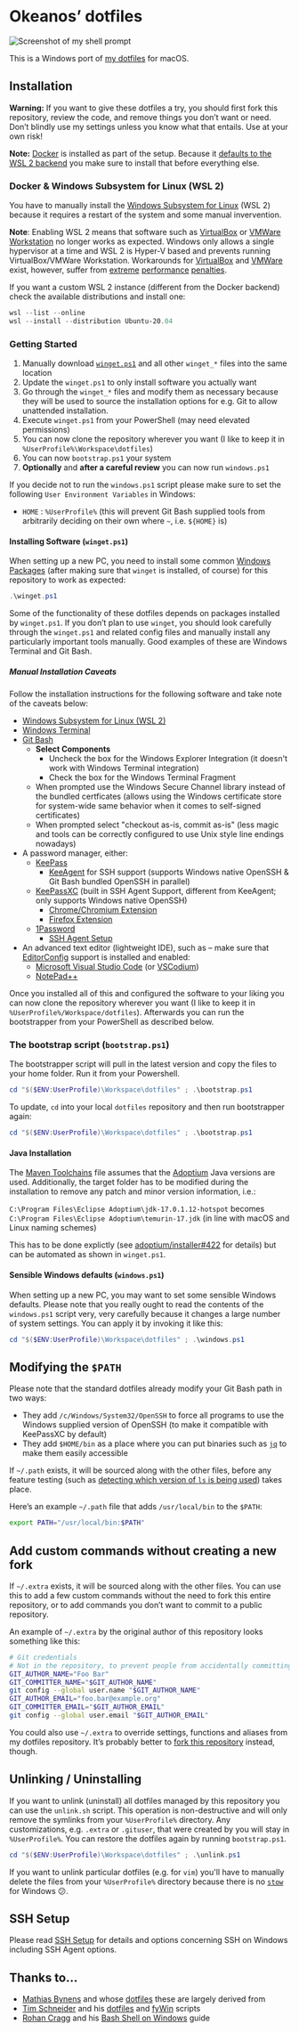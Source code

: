 # Okeanos’ dotfiles

![Screenshot of my shell prompt](screenshot.png)

This is a Windows port of [my dotfiles](https://github.com/Okeanos/dotfiles) for macOS.

## Installation

**Warning:** If you want to give these dotfiles a try, you should first fork this repository, review the code, and remove things you don’t want or need. Don’t blindly use my settings unless you know what that entails. Use at your own risk!

**Note:** [Docker](https://www.docker.com) is installed as part of the setup. Because it [defaults to the WSL 2 backend](https://docs.docker.com/desktop/install/windows-install/) you make sure to install that before everything else.

### Docker & Windows Subsystem for Linux (WSL 2)

You have to manually install the [Windows Subsystem for Linux](https://docs.microsoft.com/en-us/windows/wsl/install) (WSL 2) because it requires a restart of the system and some manual invervention.

**Note**: Enabling WSL 2 means that software such as [VirtualBox](https://www.virtualbox.org) or [VMWare Workstation](https://www.vmware.com/products/workstation-pro.html) no longer works as expected. Windows only allows a single hypervisor at a time and WSL 2 is Hyper-V based and prevents running VirtualBox/VMWare Workstation. Workarounds for [VirtualBox](https://www.virtualbox.org/manual/UserManual.html#hyperv-support) and [VMWare](https://blogs.vmware.com/workstation/2020/05/vmware-workstation-now-supports-hyper-v-mode.html) exist, however, suffer from [extreme](https://communities.vmware.com/t5/VMware-Workstation-Pro/Huge-performance-drop-after-upgrading-to-VMware-Workstation-Pro/td-p/2888831) [performance](https://communities.vmware.com/t5/VMware-Workstation-Player/Huge-performance-drop-of-VMWare-Player-guest-running-on-Windows/td-p/2808460) [penalties](https://www.virtualbox.org/manual/UserManual.html#hyperv-support).

If you want a custom WSL 2 instance (different from the Docker backend) check the available distributions and install one:

```powershell
wsl --list --online
wsl --install --distribution Ubuntu-20.04
```

### Getting Started

1. Manually download [`winget.ps1`](https://raw.githubusercontent.com/Okeanos/dotfiles-windows/main/winget.ps1) and all other `winget_*` files into the same location
1. Update the `winget.ps1` to only install software you actually want
1. Go through the `winget_*` files and modify them as necessary because they will be used to source the installation options for e.g. Git to allow unattended installation.
1. Execute `winget.ps1` from your PowerShell (may need elevated permissions)
1. You can now clone the repository wherever you want (I like to keep it in `%UserProfile%\Workspace\dotfiles`)
1. You can now `bootstrap.ps1` your system
1. **Optionally** and **after a careful review** you can now run `windows.ps1`

If you decide not to run the `windows.ps1` script please make sure to set the following `User Environment Variables` in Windows:

- `HOME` : `%UserProfile%` (this will prevent Git Bash supplied tools from arbitrarily deciding on their own where `~`, i.e. `${HOME}` is)

#### Installing Software (`winget.ps1`)

When setting up a new PC, you need to install some common [Windows Packages](https://github.com/microsoft/winget-cli) (after making sure that `winget` is installed, of course) for this repository to work as expected:

```powershell
.\winget.ps1
```

Some of the functionality of these dotfiles depends on packages installed by `winget.ps1`. If you don’t plan to use `winget`, you should look carefully through the `winget.ps1` and related config files and manually install any particularly important tools manually. Good examples of these are Windows Terminal and Git Bash.

##### Manual Installation Caveats

Follow the installation instructions for the following software and take note of the caveats below:

- [Windows Subsystem for Linux (WSL 2)](https://docs.microsoft.com/en-us/windows/wsl/install)
- [Windows Terminal](https://github.com/microsoft/terminal)
- [Git Bash](https://git-scm.com)
	- **Select Components**
		- Uncheck the box for the Windows Explorer Integration (it doesn't work with Windows Terminal integration)
		- Check the box for the Windows Terminal Fragment
	- When prompted use the Windows Secure Channel library instead of the bundled certficates (allows using the Windows certificate store for system-wide same behavior when it comes to self-signed certificates)
	- When prompted select "checkout as-is, commit as-is" (less magic and tools can be correctly configured to use Unix style line endings nowadays)
- A password manager, either:
	- [KeePass](https://keepass.info)
		- [KeeAgent](https://github.com/dlech/KeeAgent) for SSH support (supports Windows native OpenSSH & Git Bash bundled OpenSSH in parallel)
	- [KeePassXC](https://keepass.info) (built in SSH Agent Support, different from KeeAgent; only supports Windows native OpenSSH)
		- [Chrome/Chromium Extension](https://chrome.google.com/webstore/detail/keepassxc-browser/oboonakemofpalcgghocfoadofidjkkk)
		- [Firefox Extension](https://addons.mozilla.org/en-US/firefox/addon/keepassxc-browser/)
	- [1Password]()
		- [SSH Agent Setup](https://developer.1password.com/docs/ssh/agent/)
- An advanced text editor (lightweight IDE), such as – make sure that [EditorConfig](https://editorconfig.org) support is installed and enabled:
	- [Microsoft Visual Studio Code](https://code.visualstudio.com) (or [VSCodium](https://vscodium.com))
	- [NotePad++](https://notepad-plus-plus.org)

Once you installed all of this and configured the software to your liking you can now clone the repository wherever you want (I like to keep it in `%UserProfile%/Workspace/dotfiles`). Afterwards you can run the bootstrapper from your PowerShell as described below.

### The bootstrap script (`bootstrap.ps1`)

The bootstrapper script will pull in the latest version and copy the files to your home folder. Run it from your Powershell.

```powershell
cd "$($ENV:UserProfile)\Workspace\dotfiles" ; .\bootstrap.ps1
```

To update, `cd` into your local `dotfiles` repository and then run bootstrapper again:

```powershell
cd "$($ENV:UserProfile)\Workspace\dotfiles" ; .\bootstrap.ps1
```

#### Java Installation

The [Maven Toolchains](https://maven.apache.org/guides/mini/guide-using-toolchains.html) file assumes that the [Adoptium](https://adoptium.net) Java versions are used. Additionally, the target folder has to be modified during the installation to remove any patch and minor version information, i.e.:

`C:\Program Files\Eclipse Adoptium\jdk-17.0.1.12-hotspot` becomes `C:\Program Files\Eclipse Adoptium\temurin-17.jdk` (in line with macOS and Linux naming schemes)

This has to be done explictly (see [adoptium/installer#422](https://github.com/adoptium/installer/issues/422) for details) but can be automated as shown in `winget.ps1`.

#### Sensible Windows defaults (`windows.ps1`)

When setting up a new PC, you may want to set some sensible Windows defaults. Please note that you really ought to read the contents of the `windows.ps1` script very, very carefully because it changes a large number of system settings. You can apply it by invoking it like this:

```powershell
cd "$($ENV:UserProfile)\Workspace\dotfiles" ; .\windows.ps1
```

## Modifying the `$PATH`

Please note that the standard dotfiles already modify your Git Bash path in two ways:

- They add `/c/Windows/System32/OpenSSH` to force all programs to use the Windows supplied version of OpenSSH (to make it compatible with KeePassXC by default)
- They add `$HOME/bin` as a place where you can put binaries such as [`jq`](https://github.com/stedolan/jq) to make them easily accessible

If `~/.path` exists, it will be sourced along with the other files, before any feature testing (such as [detecting which version of `ls` is being used](https://github.com/mathiasbynens/dotfiles/blob/aff769fd75225d8f2e481185a71d5e05b76002dc/.aliases#L21-L26)) takes place.

Here’s an example `~/.path` file that adds `/usr/local/bin` to the `$PATH`:

```bash
export PATH="/usr/local/bin:$PATH"
```

## Add custom commands without creating a new fork

If `~/.extra` exists, it will be sourced along with the other files. You can use this to add a few custom commands without the need to fork this entire repository, or to add commands you don’t want to commit to a public repository.

An example of `~/.extra` by the original author of this repository looks something like this:

```bash
# Git credentials
# Not in the repository, to prevent people from accidentally committing under my name
GIT_AUTHOR_NAME="Foo Bar"
GIT_COMMITTER_NAME="$GIT_AUTHOR_NAME"
git config --global user.name "$GIT_AUTHOR_NAME"
GIT_AUTHOR_EMAIL="foo.bar@example.org"
GIT_COMMITTER_EMAIL="$GIT_AUTHOR_EMAIL"
git config --global user.email "$GIT_AUTHOR_EMAIL"
```

You could also use `~/.extra` to override settings, functions and aliases from my dotfiles repository. It’s probably better to [fork this repository](https://github.com/Okeanos/dotfiles/fork) instead, though.

## Unlinking / Uninstalling

If you want to unlink (uninstall) all dotfiles managed by this repository you can use the `unlink.sh` script. This operation is non-destructive and will only remove the symlinks from your `%UserProfile%` directory. Any customizations, e.g. `.extra` or `.gituser`, that were created by you will stay in `%UserProfile%`. You can restore the dotfiles again by running `bootstrap.ps1`.

```powershell
cd "$($ENV:UserProfile)\Workspace\dotfiles" ; .\unlink.ps1
```

If you want to unlink particular dotfiles (e.g. for `vim`) you'll have to manually delete the files from your `%UserProfile%` directory because there is no [`stow`](https://www.gnu.org/software/stow/) for Windows 😕.

## SSH Setup

Please read [SSH Setup](./ssh-setup.md) for details and options concerning SSH on Windows including SSH Agent options.

## Thanks to…

* [Mathias Bynens](https://mathiasbynens.be) and whose [dotfiles](https://github.com/mathiasbynens/dotfiles) these are largely derived from
* [Tim Schneider](https://github.com/timschneiderxyz) and his [dotfiles](https://github.com/timschneiderxyz/dotfiles) and [fyWin](https://github.com/timschneiderxyz/fyWin) scripts
* [Rohan Cragg](https://rohancragg.co.uk) and his [Bash Shell on Windows](https://rohancragg.co.uk/misc/git-bash/) guide
